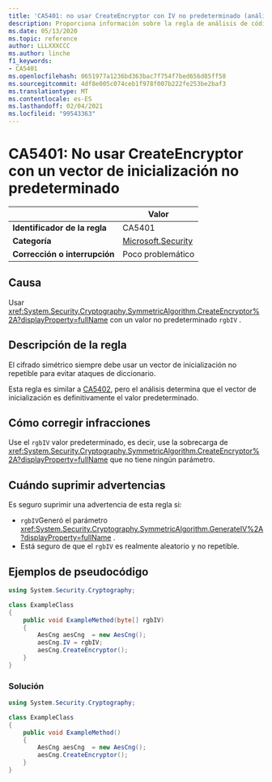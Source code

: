 ```yaml
---
title: 'CA5401: no usar CreateEncryptor con IV no predeterminado (análisis de código)'
description: Proporciona información sobre la regla de análisis de código CA5401, incluidas las causas, cómo corregir las infracciones y cuándo suprimirlas.
ms.date: 05/13/2020
ms.topic: reference
author: LLLXXXCCC
ms.author: linche
f1_keywords:
- CA5401
ms.openlocfilehash: 0651977a1236bd363bac7f754f7bed656d85ff58
ms.sourcegitcommit: 4df8e005c074ceb1f978f007b222fe253be2baf3
ms.translationtype: MT
ms.contentlocale: es-ES
ms.lasthandoff: 02/04/2021
ms.locfileid: "99543363"
---
```

# <a name="ca5401-do-not-use-createencryptor-with-non-default-iv"></a>CA5401: No usar CreateEncryptor con un vector de inicialización no predeterminado

| | Valor |
|-|-|
| **Identificador de la regla** |CA5401|
| **Categoría** |[Microsoft.Security](security-warnings.md)|
| **Corrección o interrupción** |Poco problemático|

## <a name="cause"></a>Causa

Usar <xref:System.Security.Cryptography.SymmetricAlgorithm.CreateEncryptor%2A?displayProperty=fullName> con un valor no predeterminado `rgbIV` .

## <a name="rule-description"></a>Descripción de la regla

El cifrado simétrico siempre debe usar un vector de inicialización no repetible para evitar ataques de diccionario.

Esta regla es similar a [CA5402](ca5402.md), pero el análisis determina que el vector de inicialización es definitivamente el valor predeterminado.

## <a name="how-to-fix-violations"></a>Cómo corregir infracciones

Use el `rgbIV` valor predeterminado, es decir, use la sobrecarga de <xref:System.Security.Cryptography.SymmetricAlgorithm.CreateEncryptor%2A?displayProperty=fullName> que no tiene ningún parámetro.

## <a name="when-to-suppress-warnings"></a>Cuándo suprimir advertencias

Es seguro suprimir una advertencia de esta regla si:

- `rgbIV`Generó el parámetro <xref:System.Security.Cryptography.SymmetricAlgorithm.GenerateIV%2A?displayProperty=fullName> .
- Está seguro de que el `rgbIV` es realmente aleatorio y no repetible.

## <a name="pseudo-code-examples"></a>Ejemplos de pseudocódigo

```csharp
using System.Security.Cryptography;

class ExampleClass
{
    public void ExampleMethod(byte[] rgbIV)
    {
        AesCng aesCng  = new AesCng();
        aesCng.IV = rgbIV;
        aesCng.CreateEncryptor();
    }
}
```

### <a name="solution"></a>Solución

```csharp
using System.Security.Cryptography;

class ExampleClass
{
    public void ExampleMethod()
    {
        AesCng aesCng  = new AesCng();
        aesCng.CreateEncryptor();
    }
}
```
